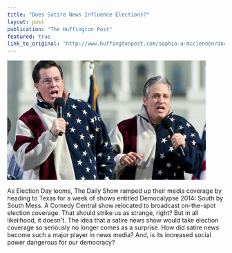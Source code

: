 ```yaml
---
title: "Does Satire News Influence Elections?"
layout: post
publication: "The Huffington Post"
featured: true
link_to_original: "http://www.huffingtonpost.com/sophia-a-mcclennen/does-satire-news-influenc_b_6079176.html?utm_hp_ref=politics"
---
```

![Colbert Stewart](/assets/img/colbert-stewart.jpg)

As Election Day looms, The Daily Show ramped up their media coverage by heading to Texas for a week of shows entitled Democalypse 2014: South by South Mess. A Comedy Central show relocated to broadcast on-the-spot election coverage. That should strike us as strange, right? But in all likelihood, it doesn't. The idea that a satire news show would take election coverage so seriously no longer comes as a surprise. How did satire news become such a major player in news media? And, is its increased social power dangerous for our democracy?
